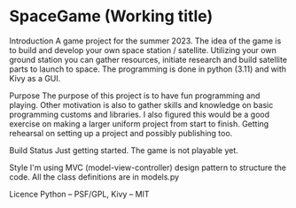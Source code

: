 # SpaceGame (Working title)

Introduction
A game project for the summer 2023. The idea of the game is to build and develop your own space station / satellite. Utilizing your own ground station you can gather resources, initiate research and build satellite parts to launch to space. The programming is done in python (3.11) and with Kivy as a GUI.

Purpose
The purpose of this project is to have fun programming and playing. Other motivation is also to gather skills and knowledge on basic programming customs and libraries. I also figured this would be a good exercise on making a larger uniform project from start to finish. Getting rehearsal on setting up a project and possibly publishing too.

Build Status
Just getting started. The game is not playable yet.

Style
I'm using MVC (model-view-controller) design pattern to structure the code.
All the class definitions are in models.py


Licence
Python – PSF/GPL, Kivy – MIT